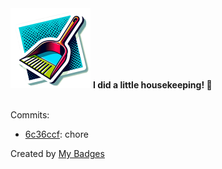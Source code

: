 <img src="https://github.com/my-badges/my-badges/blob/master/badges/chore-commit/chore-commit.png?raw=true" alt="I did a little housekeeping! 🧹" title="I did a little housekeeping! 🧹" width="128">
<strong>I did a little housekeeping! 🧹</strong>
<br><br>

Commits:

- <a href="https://github.com/man250001/Pharmacy_Manager/commit/6c36ccffb5b567294e06f861b2e94baffcb95caf">6c36ccf</a>: chore


Created by <a href="https://github.com/my-badges/my-badges">My Badges</a>
